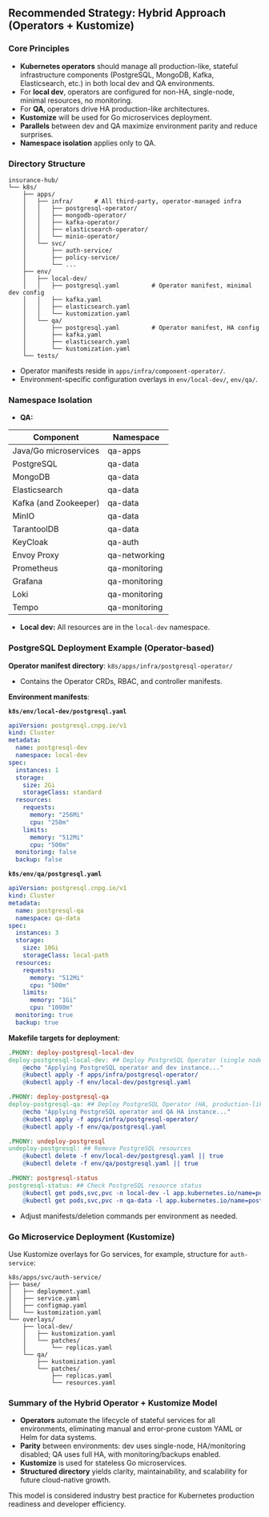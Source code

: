 ## Recommended Strategy: Hybrid Approach (Operators + Kustomize)

### Core Principles

- **Kubernetes operators** should manage all production-like, stateful infrastructure components 
  (PostgreSQL, MongoDB, Kafka, Elasticsearch, etc.) in both local dev and QA environments.
- For **local dev**, operators are configured for non-HA, single-node, minimal resources, no
  monitoring.
- For **QA**, operators drive HA production-like architectures.
- **Kustomize** will be used for Go microservices deployment.
- **Parallels** between dev and QA maximize environment parity and reduce surprises.
- **Namespace isolation** applies only to QA.

### Directory Structure

```text
insurance-hub/
└── k8s/
    ├── apps/
    │   ├── infra/      # All third-party, operator-managed infra
    │   │   ├── postgresql-operator/
    │   │   ├── mongodb-operator/
    │   │   ├── kafka-operator/
    │   │   ├── elasticsearch-operator/
    │   │   └── minio-operator/
    │   └── svc/
    │       ├── auth-service/
    │       ├── policy-service/
    │       └── ...
    ├── env/
    │   ├── local-dev/
    │   │   ├── postgresql.yaml         # Operator manifest, minimal dev config
    │   │   ├── kafka.yaml
    │   │   ├── elasticsearch.yaml
    │   │   └── kustomization.yaml
    │   └── qa/
    │       ├── postgresql.yaml         # Operator manifest, HA config
    │       ├── kafka.yaml
    │       ├── elasticsearch.yaml
    │       └── kustomization.yaml
    └── tests/
```

- Operator manifests reside in `apps/infra/component-operator/`.
- Environment-specific configuration overlays in `env/local-dev/`, `env/qa/`.

### Namespace Isolation

- **QA:** 

| Component             | Namespace     | 
|-----------------------|---------------|
| Java/Go microservices | qa-apps       |
| PostgreSQL            | qa-data       |
| MongoDB               | qa-data       |
| Elasticsearch         | qa-data       |
| Kafka (and Zookeeper) | qa-data       |
| MinIO                 | qa-data       |
| TarantoolDB           | qa-data       |
| KeyCloak              | qa-auth       |
| Envoy Proxy           | qa-networking |
| Prometheus            | qa-monitoring |
| Grafana               | qa-monitoring |
| Loki                  | qa-monitoring |
| Tempo                 | qa-monitoring |

- **Local dev:** All resources are in the `local-dev` namespace.

### PostgreSQL Deployment Example (Operator-based)

**Operator manifest directory**: `k8s/apps/infra/postgresql-operator/`

- Contains the Operator CRDs, RBAC, and controller manifests.

**Environment manifests**: 

**`k8s/env/local-dev/postgresql.yaml`**

```yaml
apiVersion: postgresql.cnpg.io/v1
kind: Cluster
metadata:
  name: postgresql-dev
  namespace: local-dev
spec:
  instances: 1
  storage:
    size: 2Gi
    storageClass: standard
  resources:
    requests:
      memory: "256Mi"
      cpu: "250m"
    limits:
      memory: "512Mi"
      cpu: "500m"
  monitoring: false
  backup: false
```

**`k8s/env/qa/postgresql.yaml`**

```yaml
apiVersion: postgresql.cnpg.io/v1
kind: Cluster
metadata:
  name: postgresql-qa
  namespace: qa-data
spec:
  instances: 3
  storage:
    size: 10Gi
    storageClass: local-path
  resources:
    requests:
      memory: "512Mi"
      cpu: "500m"
    limits:
      memory: "1Gi"
      cpu: "1000m"
  monitoring: true
  backup: true
```

**Makefile targets for deployment**:

```makefile
.PHONY: deploy-postgresql-local-dev
deploy-postgresql-local-dev: ## Deploy PostgreSQL Operator (single node, dev)
	@echo "Applying PostgreSQL operator and dev instance..."
	@kubectl apply -f apps/infra/postgresql-operator/
	@kubectl apply -f env/local-dev/postgresql.yaml

.PHONY: deploy-postgresql-qa
deploy-postgresql-qa: ## Deploy PostgreSQL Operator (HA, production-like)
	@echo "Applying PostgreSQL operator and QA HA instance..."
	@kubectl apply -f apps/infra/postgresql-operator/
	@kubectl apply -f env/qa/postgresql.yaml

.PHONY: undeploy-postgresql
undeploy-postgresql: ## Remove PostgreSQL resources
	@kubectl delete -f env/local-dev/postgresql.yaml || true
	@kubectl delete -f env/qa/postgresql.yaml || true

.PHONY: postgresql-status
postgresql-status: ## Check PostgreSQL resource status
	@kubectl get pods,svc,pvc -n local-dev -l app.kubernetes.io/name=postgresql || true
	@kubectl get pods,svc,pvc -n qa-data -l app.kubernetes.io/name=postgresql || true
```

- Adjust manifests/deletion commands per environment as needed.

### Go Microservice Deployment (Kustomize)

Use Kustomize overlays for Go services, for example, structure for `auth-service`:
```text
k8s/apps/svc/auth-service/
├── base/
│   ├── deployment.yaml
│   ├── service.yaml
│   ├── configmap.yaml
│   └── kustomization.yaml
└── overlays/
    ├── local-dev/
    │   ├── kustomization.yaml
    │   └── patches/
    │       └── replicas.yaml
    └── qa/
        ├── kustomization.yaml
        └── patches/
            ├── replicas.yaml
            └── resources.yaml
```

### Summary of the Hybrid Operator + Kustomize Model

- **Operators** automate the lifecycle of stateful services for all environments, eliminating manual
  and error-prone custom YAML or Helm for data systems.
- **Parity** between environments: dev uses single-node, HA/monitoring disabled; QA uses full HA,
  with monitoring/backups enabled.
- **Kustomize** is used for stateless Go microservices.
- **Structured directory** yields clarity, maintainability, and scalability for future cloud-native
  growth.

This model is considered industry best practice for Kubernetes production readiness and developer
efficiency.

